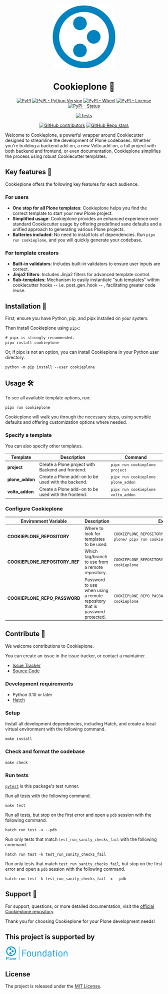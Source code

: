 <p align="center">
    <img alt="Plone Logo" width="200px" src="https://raw.githubusercontent.com/plone/.github/main/plone-logo.png">
</p>

<h1 align="center">
  Cookieplone 🍪
</h1>


<div align="center">

[![PyPI](https://img.shields.io/pypi/v/cookieplone)](https://pypi.org/project/cookieplone/)
[![PyPI - Python Version](https://img.shields.io/pypi/pyversions/cookieplone)](https://pypi.org/project/cookieplone/)
[![PyPI - Wheel](https://img.shields.io/pypi/wheel/cookieplone)](https://pypi.org/project/cookieplone/)
[![PyPI - License](https://img.shields.io/pypi/l/cookieplone)](https://pypi.org/project/cookieplone/)
[![PyPI - Status](https://img.shields.io/pypi/status/cookieplone)](https://pypi.org/project/cookieplone/)

[![Tests](https://github.com/plone/cookieplone/actions/workflows/main.yml/badge.svg)](https://github.com/plone/cookieplone/actions/workflows/main.yml)

[![GitHub contributors](https://img.shields.io/github/contributors/plone/cookieplone)](https://github.com/plone/cookieplone)
[![GitHub Repo stars](https://img.shields.io/github/stars/plone/cookieplone?style=social)](https://github.com/plone/cookieplone)

</div>

Welcome to Cookieplone, a powerful wrapper around Cookiecutter designed to streamline the development of Plone codebases.
Whether you're building a backend add-on, a new Volto add-on, a full project with both backend and frontend, or even documentation, Cookieplone simplifies the process using robust Cookiecutter templates.

## Key features 🌟

Cookieplone offers the following key features for each audience.

### For users

- **One stop for all Plone templates**: Cookieplone helps you find the correct template to start your new Plone project.
- **Simplified usage**: Cookieplone provides an enhanced experience over standard Cookiecutter usage by offering predefined sane defaults and a unified approach to generating various Plone projects.
- **Batteries included**: No need to install lots of dependencies. Run `pipx run cookieplone`, and you will quickly generate your codebase.


### For template creators

- **Built-in validators**: Includes built-in validators to ensure user inputs are correct.
- **Jinja2 filters**: Includes Jinja2 filters for advanced template control.
- **Sub-templates**: Mechanism to easily instantiate "sub templates" within cookiecutter hooks -- i.e. post_gen_hook -- , facilitating greater code reuse.


## Installation 💾

First, ensure you have Python, pip, and pipx installed on your system.

Then install Cookieplone using `pipx`:

```shell
# pipx is strongly recommended.
pipx install cookieplone
```

Or, if pipx is not an option, you can install Cookieplone in your Python user directory.

```shell
python -m pip install --user cookieplone
```

## Usage 🛠️

To see all available template options, run:

```shell
pipx run cookieplone
```

Cookieplone will walk you through the necessary steps, using sensible defaults and offering customization options where needed.

### Specify a template

You can also specify other templates.

| Template | Description | Command |
| --- | --- | --- |
| **project** | Create a Plone project with Backend and frontend. | `pipx run cookieplone project ` |
| **plone_addon** | Create a Plone add-on to be used with the backend. | `pipx run cookieplone plone_addon ` |
| **volto_addon** | Create a Plone add-on to be used with the frontend. | `pipx run cookieplone volto_addon ` |

### Configure Cookieplone

| Environment Variable | Description | Example |
| --- | --- | --- |
| **COOKIEPLONE_REPOSITORY** | Where to look for templates to be used. | `COOKIEPLONE_REPOSITORY=/home/plone/cookiecutter-plone/ pipx run cookieplone` |
| **COOKIEPLONE_REPOSITORY_REF** | Which tag/branch to use from a remote repository. | `COOKIEPLONE_REPOSITORY_REF=experimental pipx run cookieplone` |
| **COOKIEPLONE_REPO_PASSWORD** | Password to use when using a remote repository that is password protected. | `COOKIEPLONE_REPO_PASSWORD=very-secure pipx run cookieplone` |

## Contribute 🤝

We welcome contributions to Cookieplone.

You can create an issue in the issue tracker, or contact a maintainer.

- [Issue Tracker](https://github.com/plone/cookieplone/issues)
- [Source Code](https://github.com/plone/cookieplone/)

### Development requirements

- Python 3.10 or later
- [Hatch](https://hatch.pypa.io/)

### Setup

Install all development dependencies, including Hatch, and create a local virtual environment with the following command.

```shell
make install
```

### Check and format the codebase

```shell
make check
```

### Run tests

[`pytest`](https://docs.pytest.org/) is this package's test runner.

Run all tests with the following command.

```shell
make test
```

Run all tests, but stop on the first error and open a `pdb` session with the following command.

```shell
hatch run test -x --pdb
```

Run only tests that match `test_run_sanity_checks_fail` with the following command.

```shell
hatch run test -k test_run_sanity_checks_fail
```

Run only tests that match `test_run_sanity_checks_fail`, but stop on the first error and open a `pdb` session with the following command.

```shell
hatch run test -k test_run_sanity_checks_fail -x --pdb
```

## Support 📢

For support, questions, or more detailed documentation, visit the [official Cookieplone repository](https://github.com/plone/cookieplone).

Thank you for choosing Cookieplone for your Plone development needs!


## This project is supported by

<p align="left">
    <a href="https://plone.org/foundation/">
      <img alt="Plone Foundation Logo" width="200px" src="https://raw.githubusercontent.com/plone/.github/main/plone-foundation.png">
    </a>
</p>

## License

The project is released under the [MIT License](./LICENSE).

